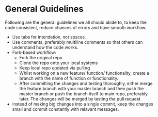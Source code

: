 # General Guidelines

Following are the general guidelines we all should abide to, to keep the code consistent, reduce chances of errors and have smooth workflow.

- Use tabs for intendation, not spaces.
- Use comments, preferably multiline comments so that others can understand how the code works.
- Fork-based workflow: 
    - Fork the original repo
    - Clone the repo onto your local systems
    - Keep local repo updated via pulling
    - Whilst working on a new feature/ function/ functionality, create a branch with the name of function or functionality.
    - After committing the changes and testing thoroughly, either merge the feature branch with your master branch and then push the master branch or push the branch itself to main repo, preferably later. The changes will be merged by testing the pull request.
- Instead of making big changes into a single commit, keep the changes small and commit constantly with relavant messages.
